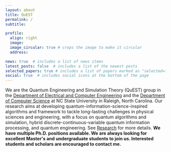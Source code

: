 ```yaml
---
layout: about
title: QuEST
permalink: /
subtitle:

profile:
  align: right
  image: 
  image_circular: true # crops the image to make it circular
  address: 

news: true  # includes a list of news items
latest_posts: false  # includes a list of the newest posts
selected_papers: true # includes a list of papers marked as "selected={true}"
social: true  # includes social icons at the bottom of the page
---
```


We are the Quantum Engineering and Simulation Theory (QuEST) group in the [Department of Electrical and Computer Engineering](https://ece.ncsu.edu) and the [Department of Computer Science](https://www.csc.ncsu.edu) at NC State University in Raleigh, North Carolina. Our research aims at developing quantum-information-science-inspired algorithms and framework to tackle long-lasting challenges in physical sciences and engineering, with a focus on quantum algorithms and simulation, hybrid discrete-continuous-variable quantum information processing, and quantum engineering. See [Research](/research/) for more details. 
**We have multiple Ph.D. positions available. We are always looking for excellent Master's and undergraduate students to join us. Interested students and scholars are encouraged to contact me.**

[//]: <> (I study quantum-classical algorithms to solve challenging problems in quantum chemistry, chemical physics, and material science, including correlated electronic structure and real-time dynamics. I also develop novel protocols to leverage continuous-variable quantum systems such as bosonic oscillators for computation, information processing, and sensing. Another topic of interest is how quantum error correction may be performed at a system or algorithm level. These topics are investigated from theoretical and computational perspectives, with possible experimental collaborations.)



